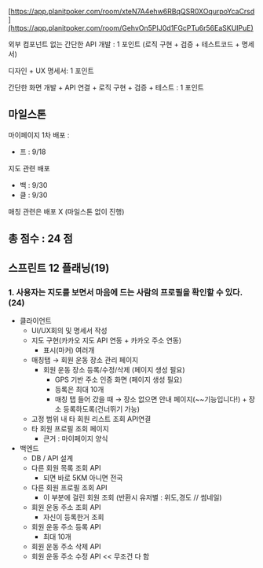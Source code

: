 [https://app.planitpoker.com/room/xteN7A4ehw6RBqQSR0XOqurpoYcaCrsd](https://app.planitpoker.com/room/GehvOn5PIJ0d1FGcPTu6r56EaSKUIPuE)

외부 컴포넌트 없는 간단한 API 개발 : 1 포인트 (로직 구현 + 검증 + 테스트코드 + 명세서)

디자인 + UX 명세서: 1 포인트

간단한 화면 개발 + API 연결 + 로직 구현 + 검증 + 테스트 : 1 포인트

## 마일스톤

마이페이지 1차 배포 :

- 프 : 9/18

지도 관련 배포

- 백 : 9/30
- 클 : 9/30

매칭 관련은 배포 X (마일스톤 없이 진행)

## 총 점수 : 24 점

## 스프린트 12 플래닝(19)

### 1. 사용자는 지도를 보면서 마음에 드는 사람의 프로필을 확인할 수 있다. (24)

- 클라이언트
    - UI/UX회의 및 명세서 작성
    - 지도 구현(카카오 지도 API 연동 + 카카오 주소 연동)
        - 표시(마커) 여러개
    - 매칭탭 → 회원 운동 장소 관리 페이지
        - 회원 운동 장소 등록/수정/삭제 (페이지 생성 필요)
            - GPS 기반 주소 인증 화면 (페이지 생성 필요)
            - 등록은 최대 10개
            - 매칭 탭 들어 갔을 때 → 장소 없으면 안내 페이지(~~기능입니다!) + 장소 등록하도록(건너뛰기 가능)
    - 고정 범위 내 타 회원 리스트 조회 API연결
    - 타 회원 프로필 조회 페이지
        - 큰거 : 마이페이지 양식
- 백엔드
    - DB / API 설계
    - 다른 회원 목록 조회 API
        - 되면 바로 5KM 아니면 전국
    - 다른 회원 프로필 조회 API
        - 이 부분에 걸린 회원 조회 (반환시 유저별 : 위도,경도 // 썸네일)
    - 회원 운동 주소 조회 API
        - 자신이 등록한거 조회
    - 회원 운동 주소 등록 API
        - 최대 10개
    - 회원 운동 주소 삭제 API
    - 회원 운동 주소 수정 API  << 무조건 다 함

